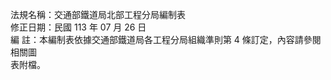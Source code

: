 法規名稱：交通部鐵道局北部工程分局編制表  
修正日期：民國 113 年 07 月 26 日  
編 註：本編制表依據交通部鐵道局各工程分局組織準則第 4 條訂定，內容請參閱相關圖  
表附檔。  


